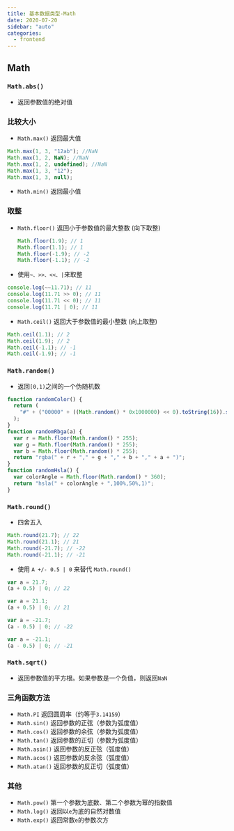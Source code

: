 ```yaml
---
title: 基本数据类型-Math
date: 2020-07-20
sidebar: "auto"
categories:
  - frontend
---
```


## Math

### `Math.abs()`

- 返回参数值的绝对值

### 比较大小

- `Math.max()` 返回最大值

```js
Math.max(1, 3, "12ab"); //NaN
Math.max(1, 2, NaN); //NaN
Math.max(1, 2, undefined); //NaN
Math.max(1, 3, "12");
Math.max(1, 3, null);
```

- `Math.min()` 返回最小值

### 取整

- `Math.floor()` 返回小于参数值的最大整数 (向下取整)

  ```js
  Math.floor(1.9); // 1
  Math.floor(1.1); // 1
  Math.floor(-1.9); // -2
  Math.floor(-1.1); // -2
  ```

- 使用`~、>>、<<、|`来取整

```js
console.log(~~11.71); // 11
console.log(11.71 >> 0); // 11
console.log(11.71 << 0); // 11
console.log(11.71 | 0); // 11
```

- `Math.ceil()` 返回大于参数值的最小整数 (向上取整)

```js
Math.ceil(1.1); // 2
Math.ceil(1.9); // 2
Math.ceil(-1.1); // -1
Math.ceil(-1.9); // -1
```

### `Math.random()`

- 返回`[0,1)`之间的一个伪随机数

```js
function randomColor() {
  return (
    "#" + ("00000" + ((Math.random() * 0x1000000) << 0).toString(16)).substr(-6)
  );
}
function randomRbga(a) {
  var r = Math.floor(Math.random() * 255);
  var g = Math.floor(Math.random() * 255);
  var b = Math.floor(Math.random() * 255);
  return "rgba(" + r + "," + g + "," + b + "," + a + ")";
}
function randomHsla() {
  var colorAngle = Math.floor(Math.random() * 360);
  return "hsla(" + colorAngle + ",100%,50%,1)";
}
```

### `Math.round()`

- 四舍五入

```js
Math.round(21.7); // 22
Math.round(21.1); // 21
Math.round(-21.7); // -22
Math.round(-21.1); // -21
```

- 使用 `A +/- 0.5 | 0` 来替代 `Math.round()`

```js
var a = 21.7;
(a + 0.5) | 0; // 22

var a = 21.1;
(a + 0.5) | 0; // 21

var a = -21.7;
(a - 0.5) | 0; // -22

var a = -21.1;
(a - 0.5) | 0; // -21
```

### `Math.sqrt()`

- 返回参数值的平方根。如果参数是一个负值，则返回`NaN`

### 三角函数方法

- `Math.PI` 返回圆周率（约等于`3.14159`）
- `Math.sin()` 返回参数的正弦（参数为弧度值）
- `Math.cos()` 返回参数的余弦（参数为弧度值）
- `Math.tan()` 返回参数的正切（参数为弧度值）
- `Math.asin()` 返回参数的反正弦（弧度值）
- `Math.acos()` 返回参数的反余弦（弧度值）
- `Math.atan()` 返回参数的反正切（弧度值）

### 其他

- `Math.pow()` 第一个参数为底数、第二个参数为幂的指数值
- `Math.log()` 返回以`e`为底的自然对数值
- `Math.exp()` 返回常数`e`的参数次方
